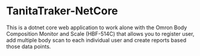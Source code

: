 # TanitaTraker-NetCore
This is a dotnet core web application to work alone with the Omron Body Composition Monitor and Scale (HBF-514C) that allows you to register user, add multiple body scan to each individual user and create reports based those data points.
